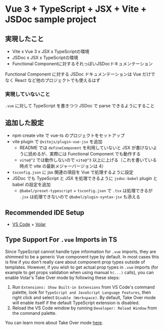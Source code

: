 # Vue 3 + TypeScript + JSX + Vite + JSDoc sample project

## 実現したこと

 * Vite x Vue 3 x JSX x TypeScriptの環境
 * JSDoc x JSX x TypeScriptの環境
 * Functional Componentに対するそれっぽいJSDocドキュメンテーション

Functional Component に対する JSDoc ドキュメンテーションは Vue だけでなく React など他のプロジェクトでも使えるはず

### 実現していないこと

`.vue` に対して TypeScript を書きつつ JSDoc で parse できるようにすること

## 追加した設定

 * npm create vite で vue-ts のプロジェクトをセットアップ
 * vite plugin で `@vitejs/plugin-vue-jsx` を追加
    * README では `defineComponent` を利用していないと JSX が書けないように読めるが、実際には Functional Component でも動作する
    * `vite@^2` では動作しないので `vite@^3` 以上に上げる（これを書いている時点で vite の最新メジャーバージョンは 4）
 * `tsconfig.json` に jsx 関連の項目を Vue で処理するように設定
 * JSDoc でも TypeScript と JSX を処理できるように `jsdoc-babel` plugin と babel の設定を追加
    * `@babel/preset-typescript` + `tsconfig.json` で `.tsx` は処理できるが `.jsx` は処理できないので `@babel/plugin-syntax-jsx` も添える

## Recommended IDE Setup

- [VS Code](https://code.visualstudio.com/) + [Volar](https://marketplace.visualstudio.com/items?itemName=Vue.volar)

## Type Support For `.vue` Imports in TS

Since TypeScript cannot handle type information for `.vue` imports, they are shimmed to be a generic Vue component type by default. In most cases this is fine if you don't really care about component prop types outside of templates. However, if you wish to get actual prop types in `.vue` imports (for example to get props validation when using manual `h(...)` calls), you can enable Volar's Take Over mode by following these steps:

1. Run `Extensions: Show Built-in Extensions` from VS Code's command palette, look for `TypeScript and JavaScript Language Features`, then right click and select `Disable (Workspace)`. By default, Take Over mode will enable itself if the default TypeScript extension is disabled.
2. Reload the VS Code window by running `Developer: Reload Window` from the command palette.

You can learn more about Take Over mode [here](https://github.com/johnsoncodehk/volar/discussions/471).
